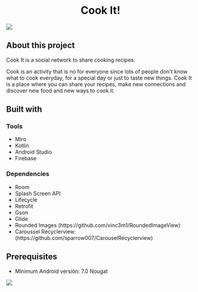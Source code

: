 <div align="center">
  <h1>Cook It!</h1>
</div>
<div>
  <img src="https://github.com/K-AM-US/Cook_It/assets/90545602/3c9e6d95-d689-479c-9efa-74d6f5f6f1d9" />
</div>

<div>
  <h2>About this project</h2>
  <p>Cook It is a social network to share cooking recipes.</p>
  <p>Cook is an activity that is no for everyone since lots of people don't know what to cook everyday, for a special day or just to taste new things. Cook It is a place where you can share your recipes, make new connections and discover new food and new ways to cook it. </p>

  <h2>Built with</h2>
  <h3>Tools</h3>
  <ul>
    <li>Miro</li>
    <li>Kotlin</li>
    <li>Android Studio</li>
    <li>Firebase</li>
  </ul>
  <h3>Dependencies</h3>
  <ul>
    <li>Room</li>
    <li>Splash Screen API</li>
    <li>Lifecycle</li>
    <li>Retrofit</li>
    <li>Gson</li>
    <li>Glide</li>
    <li>Rounded Images (https://github.com/vinc3m1/RoundedImageView)</li>
    <li>Caroussel Recyclerview: (https://github.com/sparrow007/CarouselRecyclerview)</li> 
  </ul>
</div>

<div>
  <h2>Prerequisites</h2>
  <ul>
    <li>Minimum Android versión: 7.0 Nougat</li>
  </ul>
</div>

<div>
  <img src="https://github.com/K-AM-US/Cook_It/assets/90545602/d0b38aaf-3df3-4f4d-83a6-9148530b1d5e"/>
</div>

